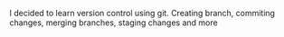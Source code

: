 I decided to learn version control using git. Creating branch, commiting changes, merging branches, staging changes and more

